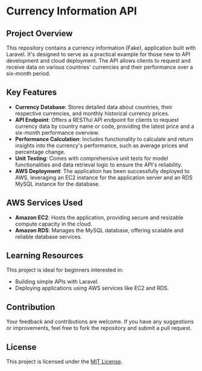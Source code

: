 # Currency Information API

## Project Overview

This repository contains a currency information (Fake), application built with Laravel. It's designed to serve as a practical example for those new to API development and cloud deployment. The API allows clients to request and receive data on various countries' currencies and their performance over a six-month period.

## Key Features

- **Currency Database**: Stores detailed data about countries, their respective currencies, and monthly historical currency prices.
- **API Endpoint**: Offers a RESTful API endpoint for clients to request currency data by country name or code, providing the latest price and a six-month performance overview.
- **Performance Calculation**: Includes functionality to calculate and return insights into the currency's performance, such as average prices and percentage change.
- **Unit Testing**: Comes with comprehensive unit tests for model functionalities and data retrieval logic to ensure the API's reliability.
- **AWS Deployment**: The application has been successfully deployed to AWS, leveraging an EC2 instance for the application server and an RDS MySQL instance for the database.

## AWS Services Used

- **Amazon EC2**: Hosts the application, providing secure and resizable compute capacity in the cloud.
- **Amazon RDS**: Manages the MySQL database, offering scalable and reliable database services.

## Learning Resources

This project is ideal for beginners interested in:
- Building simple APIs with Laravel.
- Deploying applications using AWS services like EC2 and RDS.

## Contribution

Your feedback and contributions are welcome. If you have any suggestions or improvements, feel free to fork the repository and submit a pull request.

## License

This project is licensed under the [MIT License](LICENSE.md).
